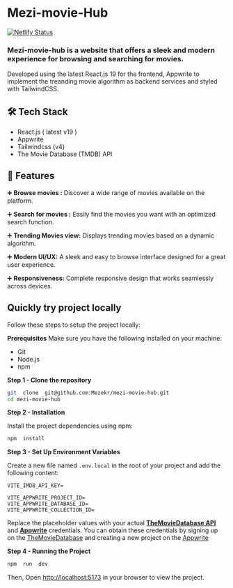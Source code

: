 # Mezi-movie-Hub

[![Netlify Status](https://api.netlify.com/api/v1/badges/2cf1210c-4085-4b49-b378-346ab191c397/deploy-status)](https://app.netlify.com/sites/mezi-moviehub/deploys)

### Mezi-movie-hub is a website that offers a sleek and modern experience for browsing and searching for movies.

Developed using the latest React.js 19 for the frontend, Appwrite to implement the treanding movie algorithm as backend services and styled with TailwindCSS.

## 🛠 Tech Stack

-   React.js ( latest v19 )
-   Appwrite
-   Tailwindcss (v4)
-   The Movie Database (TMDB) API

## 🔋 Features

➕ **Browse movies :** Discover a wide range of movies available on the platform.

➕ **Search for movies :** Easily find the movies you want with an optimized search function.

➕ **Trending Movies view:** Displays trending movies based on a dynamic algorithm.

➕ **Modern UI/UX:** A sleek and easy to browse interface designed for a great user experience.

➕ **Responsiveness:** Complete responsive design that works seamlessly across devices.

## Quickly try project locally

Follow these steps to setup the project locally:

**Prerequisites**
Make sure you have the following installed on your machine:

-   Git
-   Node.js
-   npm

**Step 1 - Clone the repository**

```bash
git  clone  git@github.com:Mezekr/mezi-movie-hub.git
cd mezi-movie-hub
```

**Step 2 - Installation**

Install the project dependencies using npm:

```bash
npm  install
```

**Step 3 - Set Up Environment Variables**

Create a new file named `.env.local` in the root of your project and add the following content:

```env
VITE_IMDB_API_KEY=

VITE_APPWRITE_PROJECT_ID=
VITE_APPWRITE_DATABASE_ID=
VITE_APPWRITE_COLLECTION_ID=
```

Replace the placeholder values with your actual **[TheMovieDatabase API](https://developer.themoviedb.org/reference/intro/getting-started)** and **[Appwrite](https://apwr.dev/JSM050)** credentials. You can obtain these credentials by signing up on the [TheMovieDatabase](https://developer.themoviedb.org/reference/intro/getting-started) and creating a new project on the [Appwrite](https://apwr.dev/JSM050)

**Step 4 - Running the Project**

```bash
npm  run  dev
```

Then, Open [http://localhost:5173](http://localhost:5173) in your browser to view the project.
